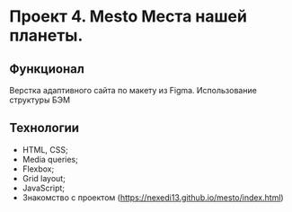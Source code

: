 ﻿# Проект 4. Mesto Места нашей планеты.

## Функционал
Верстка адаптивного сайта по макету из Figma. Использование структуры БЭМ

## Технологии
- HTML, CSS;
- Media queries;
- Flexbox;
- Grid layout;
- JavaScript;
- Знакомство с проектом (https://nexedi13.github.io/mesto/index.html)
